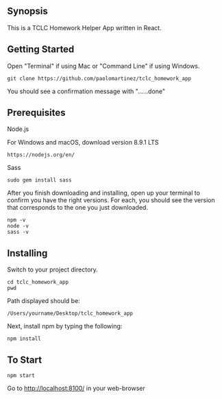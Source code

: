 ## Synopsis

This is a TCLC Homework Helper App written in React.

## Getting Started
Open "Terminal" if using Mac or "Command Line" if using Windows.
```
git clone https://github.com/paolomartinez/tclc_homework_app
```
You should see a confirmation message with "......done"

## Prerequisites
Node.js

For Windows and macOS, download version 8.9.1 LTS
```
https://nodejs.org/en/
```

Sass
```
sudo gem install sass
```

After you finish downloading and installing, open up your terminal to confirm you have the right versions. For each, you should see the version
that corresponds to the one you just downloaded.
```
npm -v
node -v
sass -v
```

## Installing
Switch to your project directory.

```
cd tclc_homework_app
pwd
```
Path displayed should be:
```
/Users/yourname/Desktop/tclc_homework_app
```

Next, install npm by typing the following:
```
npm install
```

## To Start

```
npm start
```

Go to [http://localhost:8100/](http://localhost:8100/ "http://localhost:8100/") in your web-browser
